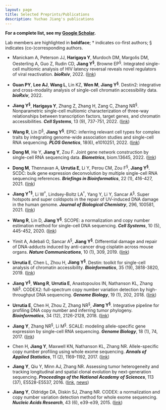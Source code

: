 ```yaml
---
layout: page
title: Selected Preprints/Publications
description: Yuchao Jiang's publications
---
```


**For a complete list, see my [Google Scholar](https://scholar.google.com/citations?user=YA9f7QUAAAAJ&hl=en).**

Lab members are highlighted in **boldface**; &dagger; indicates co-first authors; &sect; indicates (co-)corresponding authors.

* Manickam A, Peterson JJ, **Harigaya Y**, Murdoch DM, Margolis DM, Oesterling A, Guo Z, Rudin CD, **Jiang Y<sup>&sect;</sup>**, Browne EP<sup>&sect;</sup>. Integrated single-cell multiomic analysis of HIV latency reversal reveals novel regulators of viral reactivation. ***bioRxiv***, 2022. ([link](https://www.biorxiv.org/content/10.1101/2022.07.26.501558v1))

* **Guan PY**, **Lee AJ**, **Wang L**, Lin KZ, **Wen M**, **Jiang Y<sup>&sect;</sup>**. Destin2: integrative and cross-modality analysis of single-cell chromatin accessibility data. ***bioRxiv***, 2022.

* **Jiang Y<sup>&sect;</sup>**, **Harigaya Y**, Zhang Z, Zhang H, Zang C, Zhang NR<sup>&sect;</sup>. Nonparametric single-cell multiomic characterization of three-way relationships between transcription factors, target genes, and chromatin accessibilities. ***Cell Systems***, 13 (9), 737-751, 2022. ([link](https://www.sciencedirect.com/science/article/abs/pii/S2405471222003489))

* **Wang R**, Lin D<sup>&sect;</sup>, **Jiang Y<sup>&sect;</sup>**. EPIC: inferring relevant cell types for complex traits by integrating genome-wide association studies and single-cell RNA sequencing. ***PLOS Genetics***, 18(6), e1010251, 2022. ([link](https://journals.plos.org/plosgenetics/article/authors?id=10.1371/journal.pgen.1010251))

* **Dong M**, He Y, **Jiang Y**, Zou F. Joint gene network construction by single-cell RNA sequencing data. ***Biometrics***, biom.13645, 2022. ([link](https://onlinelibrary.wiley.com/doi/10.1111/biom.13645))

* **Dong M**, Thennavan A, **Urrutia E**, Li Y, Perou CM, Zou F<sup>&sect;</sup>, **Jiang Y<sup>&sect;</sup>**. SCDC: bulk gene expression deconvolution by multiple single-cell RNA sequencing references. ***Briefings in Bioinformatics***, 22 (1), 416-427, 2021. ([link](https://academic.oup.com/bib/advance-article/doi/10.1093/bib/bbz166/5699815))

* **Jiang Y<sup>&dagger;</sup><sup>&sect;</sup>**, Li W<sup>&dagger;</sup>, Lindsey-Boltz LA<sup>&dagger;</sup>, Yang Y, Li Y, Sancar A<sup>&sect;</sup>. Super hotspots and super coldspots in the repair of UV-induced DNA damage in the human genome. ***Journal of Biological Chemistry***, 296, 100581, 2021. ([link](https://www.sciencedirect.com/science/article/pii/S0021925821003616?via%3Dihub))

* **Wang R**, Lin D, **Jiang Y<sup>&sect;</sup>**. SCOPE: a normalization and copy number estimation method for single-cell DNA sequencing. ***Cell Systems***, 10 (5), 445-452, 2020. ([link](https://doi.org/10.1016/j.cels.2020.03.005))

* Yimit A, Adebali O, Sancar A<sup>&sect;</sup>, **Jiang Y<sup>&sect;</sup>**. Differential damage and repair of DNA-adducts induced by anti-cancer drug cisplatin across mouse organs. ***Nature Communications***, 10 (1), 309, 2019. ([link](https://www.nature.com/articles/s41467-019-08290-2))

* **Urrutia E**, Chen L, Zhou H, **Jiang Y<sup>&sect;</sup>**. Destin: toolkit for single-cell analysis of chromatin accessibility. ***Bioinformatics***, 35 (19), 3818-3820, 2019. ([link](https://academic.oup.com/bioinformatics/article/35/19/3818/5367832/))

* **Jiang Y<sup>&sect;</sup>**, **Wang R**, **Urrutia E**, Anastopoulos IN, Nathanson KL, Zhang NR<sup>&sect;</sup>. CODEX2: full-spectrum copy number variation detection by high-throughput DNA sequencing. ***Genome Biology***, 19 (1), 202, 2018. ([link](https://genomebiology.biomedcentral.com/articles/10.1186/s13059-018-1578-y))

* **Urrutia E**, Chen H, Zhou Z, Zhang NR<sup>&sect;</sup>, **Jiang Y<sup>&sect;</sup>**. Integrative pipeline for profiling DNA copy number and inferring tumor phylogeny. ***Bioinformatics***, 34 (12), 2126-2128, 2018. ([link](https://doi.org/10.1093/bioinformatics/bty057))

* **Jiang Y**, Zhang NR<sup>&sect;</sup>, Li M<sup>&sect;</sup>. SCALE: modeling allele-specific gene expression by single-cell RNA sequencing. ***Genome Biology***, 18 (1), 74, 2017. ([link](https://genomebiology.biomedcentral.com/articles/10.1186/s13059-017-1200-8))

* Chen H, **Jiang Y**, Maxwell KN, Nathanson KL, Zhang NR. Allele-specific copy number profiling using whole exome sequencing. ***Annals of Applied Statistics***, 11 (2), 1169-1192, 2017. ([link](https://projecteuclid.org/journals/annals-of-applied-statistics/volume-11/issue-2/Allele-specific-copy-number-estimation-by-whole-exome-sequencing/10.1214/17-AOAS1043.full))

* **Jiang Y**, Qiu Y, Minn AJ, Zhang NR. Assessing tumor heterogeneity and tracking longitudinal and spatial clonal evolution by next-generation sequencing. ***Proceedings of the National Academy of Sciences***, 113 (37), E5528-E5537, 2016. ([link](http://www.pnas.org/content/113/37/E5528), [news](http://www.uphs.upenn.edu/news/News_Releases/2016/09/jiang/))

* **Jiang Y**, Oldridge DA, Diskin SJ, Zhang NR. CODEX: a normalization and copy number variation detection method for whole exome sequencing. ***Nucleic Acids Research***, 43 (6), e39-e39, 2015. ([link](https://academic.oup.com/nar/article-lookup/doi/10.1093/nar/gku1363))


